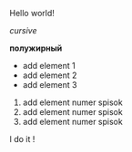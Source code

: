 Hello world!

*cursive*

**полужирный**

* add element 1
* add element 2
* add element 3

1. add element numer spisok
2. add element numer spisok
3. add element numer spisok

I do it !